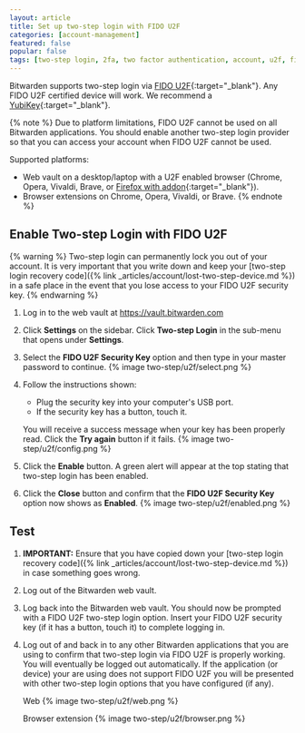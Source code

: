 ```yaml
---
layout: article
title: Set up two-step login with FIDO U2F
categories: [account-management]
featured: false
popular: false
tags: [two-step login, 2fa, two factor authentication, account, u2f, fido]
---
```


Bitwarden supports two-step login via [FIDO U2F](https://www.yubico.com/solutions/fido-u2f/){:target="_blank"}. Any FIDO U2F certified device will work. We recommend a [YubiKey](https://www.yubico.com/products/yubikey-hardware/){:target="_blank"}.

{% note %}
Due to platform limitations, FIDO U2F cannot be used on all Bitwarden applications. You should enable another two-step login provider so that you can access your account when FIDO U2F cannot be used.

Supported platforms:

- Web vault on a desktop/laptop with a U2F enabled browser (Chrome, Opera, Vivaldi, Brave, or [Firefox with addon](https://addons.mozilla.org/en-US/firefox/addon/u2f-support-add-on/){:target="_blank"}).
- Browser extensions on Chrome, Opera, Vivaldi, or Brave.
{% endnote %}

## Enable Two-step Login with FIDO U2F

{% warning %}
Two-step login can permanently lock you out of your account. It is very important that you write down and keep your [two-step login recovery code]({% link _articles/account/lost-two-step-device.md %}) in a safe place in the event that you lose access to your FIDO U2F security key.
{% endwarning %}

1. Log in to the web vault at <https://vault.bitwarden.com>
2. Click **Settings** on the sidebar. Click **Two-step Login** in the sub-menu that opens under **Settings**.  
3. Select the **FIDO U2F Security Key** option and then type in your master password to continue.
   {% image two-step/u2f/select.png %}
4. Follow the instructions shown:
   - Plug the security key into your computer's USB port.
   - If the security key has a button, touch it.

   You will receive a success message when your key has been properly read. Click the **Try again** button if it fails.
   {% image two-step/u2f/config.png %}
5. Click the **Enable** button. A green alert will appear at the top stating that two-step login has been enabled.
6. Click the **Close** button and confirm that the **FIDO U2F Security Key** option now shows as **Enabled**.
   {% image two-step/u2f/enabled.png %}

## Test

1. **IMPORTANT:** Ensure that you have copied down your [two-step login recovery code]({% link _articles/account/lost-two-step-device.md %}) in case something goes wrong.
2. Log out of the Bitwarden web vault.
3. Log back into the Bitwarden web vault. You should now be prompted with a FIDO U2F two-step login option. Insert your FIDO U2F security key (if it has a button, touch it) to complete logging in.
4. Log out of and back in to any other Bitwarden applications that you are using to confirm that two-step login via FIDO U2F is properly working. You will eventually be logged out automatically. If the application (or device) your are using does not support FIDO U2F you will be presented with other two-step login options that you have configured (if any).

   Web
   {% image two-step/u2f/web.png %}

   Browser extension
   {% image two-step/u2f/browser.png %}
